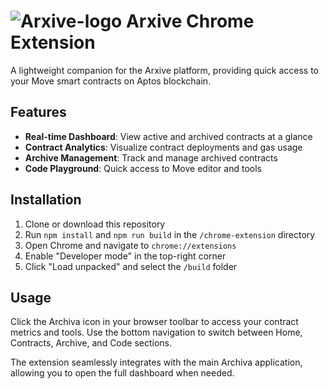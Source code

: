 
# ![Arxive-logo](public/icons/icon16.png)   Arxive Chrome Extension

A lightweight companion for the Arxive platform, providing quick access to your Move smart contracts on Aptos blockchain.

## Features

- **Real-time Dashboard**: View active and archived contracts at a glance
- **Contract Analytics**: Visualize contract deployments and gas usage
- **Archive Management**: Track and manage archived contracts
- **Code Playground**: Quick access to Move editor and tools

## Installation

1. Clone or download this repository
2. Run `npm install` and `npm run build` in the `/chrome-extension` directory
3. Open Chrome and navigate to `chrome://extensions`
4. Enable "Developer mode" in the top-right corner
5. Click "Load unpacked" and select the `/build` folder

## Usage

Click the Archiva icon in your browser toolbar to access your contract metrics and tools. Use the bottom navigation to switch between Home, Contracts, Archive, and Code sections.

The extension seamlessly integrates with the main Archiva application, allowing you to open the full dashboard when needed.

